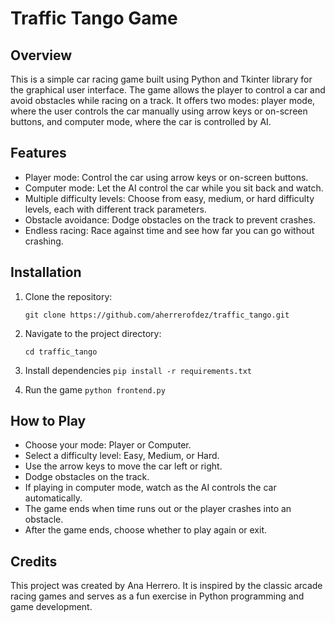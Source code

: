 # Traffic Tango Game

## Overview

This is a simple car racing game built using Python and Tkinter library for the graphical user interface. The game allows the player to control a car and avoid obstacles while racing on a track. It offers two modes: player mode, where the user controls the car manually using arrow keys or on-screen buttons, and computer mode, where the car is controlled by AI.

## Features

- Player mode: Control the car using arrow keys or on-screen buttons.
- Computer mode: Let the AI control the car while you sit back and watch.
- Multiple difficulty levels: Choose from easy, medium, or hard difficulty levels, each with different track parameters.
- Obstacle avoidance: Dodge obstacles on the track to prevent crashes.
- Endless racing: Race against time and see how far you can go without crashing.

## Installation

1. Clone the repository:

    `git clone https://github.com/aherrerofdez/traffic_tango.git`

2. Navigate to the project directory:

    `cd traffic_tango`

3. Install dependencies
    `pip install -r requirements.txt`

4. Run the game
    `python frontend.py`

## How to Play

- Choose your mode: Player or Computer.
- Select a difficulty level: Easy, Medium, or Hard.
- Use the arrow keys to move the car left or right.
- Dodge obstacles on the track.
- If playing in computer mode, watch as the AI controls the car automatically.
- The game ends when time runs out or the player crashes into an obstacle.
- After the game ends, choose whether to play again or exit.

## Credits
This project was created by Ana Herrero. It is inspired by the classic arcade racing games and serves as a fun exercise in Python programming and game development.
